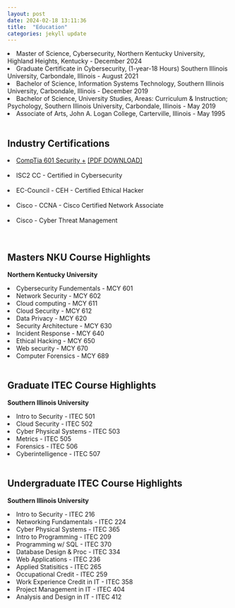 ```yaml
---
layout: post
date: 2024-02-18 13:11:36
title:  "Education"
categories: jekyll update
---
```

<li>Master of Science, Cybersecurity, Northern Kentucky University, Highland Heights, Kentucky - December 2024 
</li>

<li>Graduate Certificate in Cybersecurity, (1-year-18 Hours) Southern Illinois University, Carbondale, Illinois - August 2021  
</li>

<li>Bachelor of Science, Information Systems Technology, Southern Illinois University, Carbondale, Illinois -  December 2019
</li>

<li>Bachelor of Science, University Studies, Areas: Curriculum & Instruction; Psychology,  Southern Illinois University, Carbondale, Illinois - May 2019
</li>

<li> Associate of Arts, John A. Logan College, Carterville, Illinois - May 1995
</li>
<br>

Industry Certifications
---
<li> <a href="https://www.credly.com/badges/575ce827-82b6-4e5c-b59e-4860ae926356/linked_in_profile">CompTia 601 Security +</a> 
<a href="https://jmillersiu.github.io/assets/security.pdf" download>[PDF DOWNLOAD]</a></li><br>
<li>ISC2 CC - Certified in Cybersecurity</li><br>
<li>EC-Council - CEH - Certified Ethical Hacker</li><br>
<li>Cisco - CCNA - Cisco Certified Network Associate</li><br>
<li>Cisco - Cyber Threat Management</li><br>

<br>

Masters NKU Course Highlights 
---
**Northern Kentucky University**
<li>Cybersecurity Fundementals - MCY 601</li>
<li>Network Security - MCY 602</li>
<li>Cloud computing - MCY 611</li>
<li>Cloud Security - MCY 612</li>
<li>Data Privacy - MCY 620</li>
<li>Security Architecture - MCY 630</li>
<li>Incident Response - MCY 640</li>
<li>Ethical Hacking - MCY 650</li>
<li>Web security - MCY 670</li>
<li>Computer Forensics - MCY 689</li>
<br>

Graduate ITEC Course Highlights 
---
**Southern Illinois University**
<li>Intro to Security - ITEC 501</li>
<li>Cloud Security - ITEC 502</li>
<li>Cyber Physical Systems - ITEC 503</li>
<li>Metrics - ITEC 505</li>
<li>Forensics - ITEC 506</li>
<li>Cyberintelligence - ITEC 507</li>
<br>

Undergraduate ITEC Course Highlights
---
**Southern Illinois University**
<li>Intro to Security - ITEC 216</li>
<li>Networking Fundamentals - ITEC 224</li>
<li>Cyber Physical Systems - ITEC 365</li>
<li>Intro to Programming - ITEC 209</li>
<li>Programming w/ SQL - ITEC 370</li>
<li>Database Design & Proc - ITEC 334</li>
<li>Web Applications - ITEC 236</li>
<li>Applied Statisitics - ITEC 265</li>
<li>Occupational Credit - ITEC 259</li>
<li>Work Experience Credit in IT - ITEC 358</li>
<li>Project Management in IT - ITEC 404</li>
<li>Analysis and Design in IT - ITEC 412</li>
<br>




